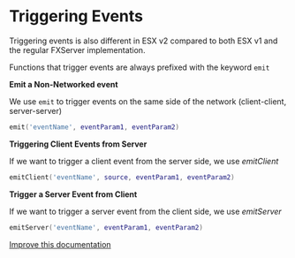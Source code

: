 # Triggering Events

Triggering events is also different in ESX v2 compared to both ESX v1 and
the regular FXServer implementation.

Functions that trigger events are always prefixed with the keyword `emit`

**Emit a Non-Networked event**

We use `emit` to trigger events on the same side of
the network (client-client, server-server)

```lua
emit('eventName', eventParam1, eventParam2)
```

**Triggering Client Events from Server**

If we want to trigger a client event from the server side,
we use *emitClient*

```lua
emitClient('eventName', source, eventParam1, eventParam2)
```

**Trigger a Server Event from Client**

If we want to trigger a server event from the client side,
we use *emitServer*

```lua
emitServer('eventName', eventParam1, eventParam2)
```
[Improve this documentation](https://github.com/esx-framework/esx-framework.github.io/blob/development/docs/es_extended2/scripting_manual/events/triggeringevents.md)
